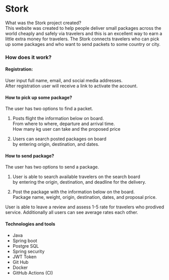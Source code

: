 # Stork
What was the Stork project created?   
This website was created to help people deliver small packages across
the world cheaply and safely via travelers and this is an excellent way to earn a
little extra money for travelers. The Stork connects travelers who can pick up some packages and
who want to send packets to some country or city.

### How does it work?

#### Registration:
User input full name, email, and social media addresses.                                                                                            
After registration user will receive a link to activate the account.

#### How to pick up some package?
The user has two options to find a packet.
1. Posts flight the information below on board.             
From where to where, departure and arrival time.         
How many kg user can take and the proposed price      

2. Users can search posted packages on board      
by entering origin, destination, and dates.

#### How to send package?
The user has two options to send a package.
1. User is able to search available travelers on the search board  
by entering the origin, destination, and deadline for the delivery.

2. Post the package with the information below on the board.                    
Package name, weight, origin, destination, dates, and proposal price.

User is able to leave a review and assess 1-5 rate for travelers who prodived service.
Additionally all users can see average rates each other.

#### Technologies and tools
+ Java 
+ Spring boot 
+ Postgre SQL
+ Spring security 
+ JWT Token
+ Git Hub
+ Docker 
+ GitHub Actions (CI)

